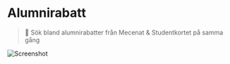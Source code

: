 # Alumnirabatt
> 🫰 Sök bland alumnirabatter från Mecenat & Studentkortet på samma gång

![Screenshot](https://github.com/miii/alumnirabatt/assets/158975/4560e8d5-d074-4b82-bd0c-daaf48de38db)